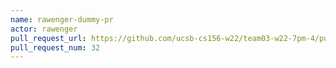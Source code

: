 ```yaml
---
name: rawenger-dummy-pr
actor: rawenger
pull_request_url: https://github.com/ucsb-cs156-w22/team03-w22-7pm-4/pull/32
pull_request_num: 32
---
```

